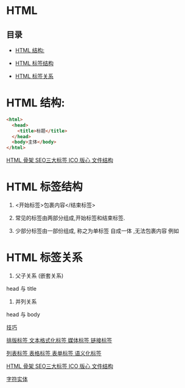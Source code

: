 # HTML

## 目录

*   [HTML 结构:](#html-结构)

*   [HTML 标签结构](#html-标签结构)

*   [HTML 标签关系](#html-标签关系)

# HTML 结构:

```html
<html>
  <head>
    <title>标题</title>
  </head>
  <body>主体</body>
</html>
```

[HTML 骨架 SEO三大标签 ICO 版心 文件结构](https://www.wolai.com/mV1ijdF9tLNRqYHUZq1fcg#88YVKEim8AmdvBE2eBK41a "HTML 骨架 SEO三大标签 ICO 版心 文件结构")

# HTML 标签结构

1.  <开始标签>包裹内容\</结束标签>

2.  常见的标签由两部分组成,开始标签和结束标签.

3.  少部分标签由一部份组成, 称之为单标签 自成一体 ,无法包裹内容 例如

# HTML 标签关系

1.  父子关系 (嵌套关系)

head 与 title

1.  并列关系

head 与 body

[技巧](技巧/技巧.md "技巧")

[排版标签 文本格式化标签 媒体标签 链接标签](<排版标签 文本格式化标签 媒体标签 链接标签/排版标签 文本格式化标签 媒体标签 链接标签.md> "排版标签 文本格式化标签 媒体标签 链接标签")

[列表标签 表格标签 表单标签 语义化标签](<列表标签 表格标签 表单标签 语义化标签/列表标签 表格标签 表单标签 语义化标签.md> "列表标签 表格标签 表单标签 语义化标签")

[HTML 骨架 SEO三大标签 ICO 版心 文件结构](<HTML 骨架 SEO三大标签 ICO 版心 文件结构/HTML 骨架 SEO三大标签 ICO 版心 文件结构.md> "HTML 骨架 SEO三大标签 ICO 版心 文件结构")

[字符实体](字符实体/字符实体.md "字符实体")
